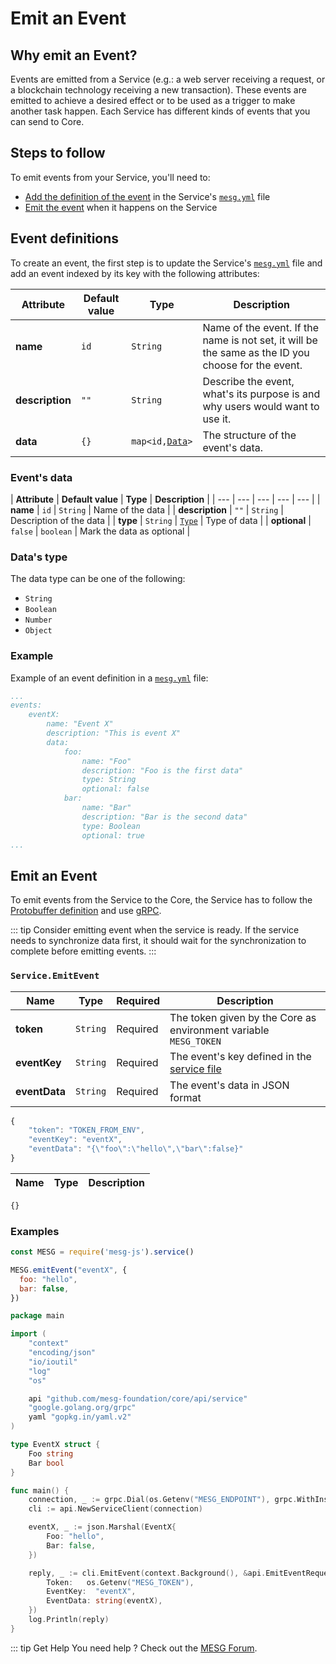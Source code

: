 # Emit an Event

## Why emit an Event?

Events are emitted from a Service \(e.g.: a web server receiving a request, or a blockchain technology receiving a new transaction\). These events are emitted to achieve a desired effect or to be used as a trigger to make another task happen. Each Service has different kinds of events that you can send to Core.

## Steps to follow

To emit events from your Service, you'll need to:

* [Add the definition of the event](#event-definitions) in the Service's [`mesg.yml`](service-file.md) file
* [Emit the event](#emit-an-event-2) when it happens on the Service

## Event definitions

To create an event, the first step is to update the Service's [`mesg.yml`](service-file.md) file and add an event indexed by its key with the following attributes:

| **Attribute** | **Default value** | **Type** | **Description** |
| --- | --- | --- | --- |
| **name** | `id` | `String` | Name of the event. If the name is not set, it will be the same as the ID you choose for the event. |
| **description** | `""` | `String` | Describe the event, what's its purpose is and why users would want to use it. |
| **data** | `{}` | `map<id,`[`Data`](emit-an-event.md#data-of-your-event)`>` | The structure of the event's data. |

### Event's data

| **Attribute** | **Default value** | **Type** | **Description** |
| --- | --- | --- | --- | --- |
| **name** | `id` | `String` | Name of the data |
| **description** | `""` | `String` | Description of the data |
| **type** | `String` | [`Type`](emit-an-event.md#type-of-your-data) | Type of data |
| **optional** | `false` | `boolean` | Mark the data as optional |

### Data's type

The data type can be one of the following:

* `String`
* `Boolean`
* `Number`
* `Object`

### Example

Example of an event definition in a [`mesg.yml`](service-file.md) file:

```yaml
...
events:
    eventX:
        name: "Event X"
        description: "This is event X"
        data:
            foo:
                name: "Foo"
                description: "Foo is the first data"
                type: String
                optional: false
            bar:
                name: "Bar"
                description: "Bar is the second data"
                type: Boolean
                optional: true
...
```

## Emit an Event

To emit events from the Service to the Core, the Service has to follow the [Protobuffer definition](https://github.com/mesg-foundation/core/blob/dev/api/service/api.proto) and use [gRPC](https://grpc.io/).

::: tip
Consider emitting event when the service is ready. If the service needs to synchronize data first, it should wait for the synchronization to complete before emitting events.
:::

<tabs>
<tab title="Request" vp-markdown>

### `Service.EmitEvent`

| **Name** | **Type** | **Required** | **Description** |
| --- | --- | --- | --- |
| **token** | `String` | Required | The token given by the Core as environment variable `MESG_TOKEN` |
| **eventKey** | `String` | Required | The event's key defined in the [service file](../service/service-file.md) |
| **eventData** | `String` | Required | The event's data in JSON format |

```javascript
{
    "token": "TOKEN_FROM_ENV",
    "eventKey": "eventX",
    "eventData": "{\"foo\":\"hello\",\"bar\":false}"
}
```

</tab>

<tab title="Reply" vp-markdown>

| **Name** | **Type** | **Description** |
| --- | --- | --- |


```javascript
{}
```

</tab>
</tabs>

### Examples

<tabs>
<tab title="Node" vp-markdown>

```javascript
const MESG = require('mesg-js').service()

MESG.emitEvent("eventX", {
  foo: "hello",
  bar: false,
})
```

</tab>

<tab title="Go" vp-markdown>

```go
package main

import (
    "context"
    "encoding/json"
    "io/ioutil"
    "log"
    "os"

    api "github.com/mesg-foundation/core/api/service"
    "google.golang.org/grpc"
    yaml "gopkg.in/yaml.v2"
)

type EventX struct {
    Foo string
    Bar bool
}

func main() {
    connection, _ := grpc.Dial(os.Getenv("MESG_ENDPOINT"), grpc.WithInsecure())
    cli := api.NewServiceClient(connection)

    eventX, _ := json.Marshal(EventX{
        Foo: "hello",
        Bar: false,
    })

    reply, _ := cli.EmitEvent(context.Background(), &api.EmitEventRequest{
        Token:   os.Getenv("MESG_TOKEN"),
        EventKey:  "eventX",
        EventData: string(eventX),
    })
    log.Println(reply)
}
```

</tab>
</tabs>

::: tip Get Help
You need help ? Check out the <a href="https://forum.mesg.com" target="_blank">MESG Forum</a>.

